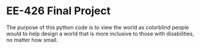 # EE-426 Final Project
The purpose of this python code is to view the world as colorblind people would to help design a world that is more inclusive to those with disabilities, no matter how small.